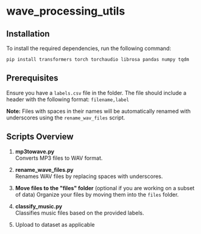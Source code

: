 # wave_processing_utils

## Installation

To install the required dependencies, run the following command:

```pip install transformers torch torchaudio librosa pandas numpy tqdm```


## Prerequisites

Ensure you have a `labels.csv` file in the folder. The file should include a header with the following format:
```filename,label```

**Note:** Files with spaces in their names will be automatically renamed with underscores using the `rename_wav_files` script.

## Scripts Overview

1. **mp3towave.py**  
   Converts MP3 files to WAV format.

2. **rename_wave_files.py**  
   Renames WAV files by replacing spaces with underscores.

3. **Move files to the "files" folder**  (optional if you are working on a subset of data)
   Organize your files by moving them into the `files` folder.

4. **classify_music.py**  
   Classifies music files based on the provided labels.

5. Upload to dataset as applicable
